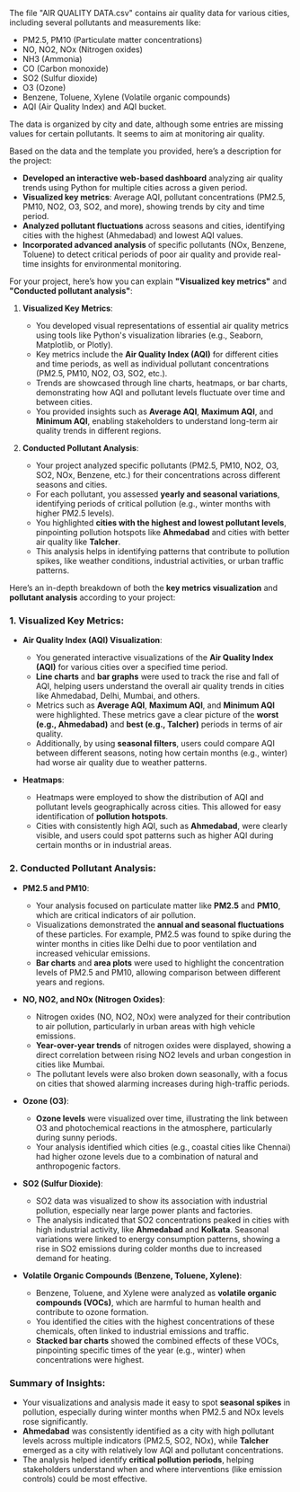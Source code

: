 The file "AIR QUALITY DATA.csv" contains air quality data for various cities, including several pollutants and measurements like:

- PM2.5, PM10 (Particulate matter concentrations)
- NO, NO2, NOx (Nitrogen oxides)
- NH3 (Ammonia)
- CO (Carbon monoxide)
- SO2 (Sulfur dioxide)
- O3 (Ozone)
- Benzene, Toluene, Xylene (Volatile organic compounds)
- AQI (Air Quality Index) and AQI bucket.

The data is organized by city and date, although some entries are missing values for certain pollutants. It seems to aim at monitoring air quality.

Based on the data and the template you provided, here’s a description for the project:

- **Developed an interactive web-based dashboard** analyzing air quality trends using Python for multiple cities across a given period.
- **Visualized key metrics**: Average AQI, pollutant concentrations (PM2.5, PM10, NO2, O3, SO2, and more), showing trends by city and time period.
- **Analyzed pollutant fluctuations** across seasons and cities, identifying cities with the highest (Ahmedabad) and lowest AQI values.
- **Incorporated advanced analysis** of specific pollutants (NOx, Benzene, Toluene) to detect critical periods of poor air quality and provide real-time insights for environmental monitoring.

For your project, here’s how you can explain **"Visualized key metrics"** and **"Conducted pollutant analysis"**:

1. **Visualized Key Metrics**:
   - You developed visual representations of essential air quality metrics using tools like Python's visualization libraries (e.g., Seaborn, Matplotlib, or Plotly).
   - Key metrics include the **Air Quality Index (AQI)** for different cities and time periods, as well as individual pollutant concentrations (PM2.5, PM10, NO2, O3, SO2, etc.).
   - Trends are showcased through line charts, heatmaps, or bar charts, demonstrating how AQI and pollutant levels fluctuate over time and between cities.
   - You provided insights such as **Average AQI**, **Maximum AQI**, and **Minimum AQI**, enabling stakeholders to understand long-term air quality trends in different regions.

2. **Conducted Pollutant Analysis**:
   - Your project analyzed specific pollutants (PM2.5, PM10, NO2, O3, SO2, NOx, Benzene, etc.) for their concentrations across different seasons and cities.
   - For each pollutant, you assessed **yearly and seasonal variations**, identifying periods of critical pollution (e.g., winter months with higher PM2.5 levels).
   - You highlighted **cities with the highest and lowest pollutant levels**, pinpointing pollution hotspots like **Ahmedabad** and cities with better air quality like **Talcher**.
   - This analysis helps in identifying patterns that contribute to pollution spikes, like weather conditions, industrial activities, or urban traffic patterns.

Here’s an in-depth breakdown of both the **key metrics visualization** and **pollutant analysis** according to your project:

### 1. **Visualized Key Metrics**:
   - **Air Quality Index (AQI) Visualization**:
     - You generated interactive visualizations of the **Air Quality Index (AQI)** for various cities over a specified time period.
     - **Line charts** and **bar graphs** were used to track the rise and fall of AQI, helping users understand the overall air quality trends in cities like Ahmedabad, Delhi, Mumbai, and others.
     - Metrics such as **Average AQI**, **Maximum AQI**, and **Minimum AQI** were highlighted. These metrics gave a clear picture of the **worst (e.g., Ahmedabad)** and **best (e.g., Talcher)** periods in terms of air quality.
     - Additionally, by using **seasonal filters**, users could compare AQI between different seasons, noting how certain months (e.g., winter) had worse air quality due to weather patterns.

   - **Heatmaps**:
     - Heatmaps were employed to show the distribution of AQI and pollutant levels geographically across cities. This allowed for easy identification of **pollution hotspots**.
     - Cities with consistently high AQI, such as **Ahmedabad**, were clearly visible, and users could spot patterns such as higher AQI during certain months or in industrial areas.

### 2. **Conducted Pollutant Analysis**:
   - **PM2.5 and PM10**:
     - Your analysis focused on particulate matter like **PM2.5** and **PM10**, which are critical indicators of air pollution. 
     - Visualizations demonstrated the **annual and seasonal fluctuations** of these particles. For example, PM2.5 was found to spike during the winter months in cities like Delhi due to poor ventilation and increased vehicular emissions.
     - **Bar charts** and **area plots** were used to highlight the concentration levels of PM2.5 and PM10, allowing comparison between different years and regions.

   - **NO, NO2, and NOx (Nitrogen Oxides)**:
     - Nitrogen oxides (NO, NO2, NOx) were analyzed for their contribution to air pollution, particularly in urban areas with high vehicle emissions.
     - **Year-over-year trends** of nitrogen oxides were displayed, showing a direct correlation between rising NO2 levels and urban congestion in cities like Mumbai.
     - The pollutant levels were also broken down seasonally, with a focus on cities that showed alarming increases during high-traffic periods.

   - **Ozone (O3)**:
     - **Ozone levels** were visualized over time, illustrating the link between O3 and photochemical reactions in the atmosphere, particularly during sunny periods.
     - Your analysis identified which cities (e.g., coastal cities like Chennai) had higher ozone levels due to a combination of natural and anthropogenic factors.

   - **SO2 (Sulfur Dioxide)**:
     - SO2 data was visualized to show its association with industrial pollution, especially near large power plants and factories. 
     - The analysis indicated that SO2 concentrations peaked in cities with high industrial activity, like **Ahmedabad** and **Kolkata**. Seasonal variations were linked to energy consumption patterns, showing a rise in SO2 emissions during colder months due to increased demand for heating.

   - **Volatile Organic Compounds (Benzene, Toluene, Xylene)**:
     - Benzene, Toluene, and Xylene were analyzed as **volatile organic compounds (VOCs)**, which are harmful to human health and contribute to ozone formation.
     - You identified the cities with the highest concentrations of these chemicals, often linked to industrial emissions and traffic. 
     - **Stacked bar charts** showed the combined effects of these VOCs, pinpointing specific times of the year (e.g., winter) when concentrations were highest.

### Summary of Insights:
   - Your visualizations and analysis made it easy to spot **seasonal spikes** in pollution, especially during winter months when PM2.5 and NOx levels rose significantly.
   - **Ahmedabad** was consistently identified as a city with high pollutant levels across multiple indicators (PM2.5, SO2, NOx), while **Talcher** emerged as a city with relatively low AQI and pollutant concentrations.
   - The analysis helped identify **critical pollution periods**, helping stakeholders understand when and where interventions (like emission controls) could be most effective.

